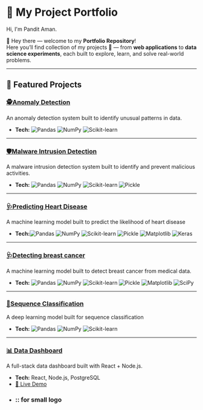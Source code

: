 # 🚀 My Project Portfolio  

Hi, I'm Pandit Aman.

👋 Hey there — welcome to my **Portfolio Repository**!  
Here you’ll find collection of my projects 🚀 — from **web applications** to **data science experiments**, each built to explore, learn, and solve real-world problems.  
  

---

## 🌟 Featured Projects  

### [🕵️Anomaly Detection](https://github.com/Ah-am/Anomaly_Detection) 
An anomaly detection system built to identify unusual patterns in data.  
- **Tech:** ![Pandas](https://img.shields.io/badge/Pandas-150458?logo=pandas&logoColor=white) ![NumPy](https://img.shields.io/badge/NumPy-013243?logo=numpy&logoColor=white) ![Scikit-learn](https://img.shields.io/badge/Scikit--learn-F7931E?logo=scikit-learn&logoColor=white) 
          
---
### [🛡️Malware Intrusion Detection](https://github.com/Ah-am/malware-intrusion-detection)
A malware intrusion detection system built to identify and prevent malicious activities.
- **Tech:** ![Pandas](https://img.shields.io/badge/Pandas-150458?logo=pandas&logoColor=white)  ![NumPy](https://img.shields.io/badge/NumPy-013243?logo=numpy&logoColor=white)  ![Scikit-learn](https://img.shields.io/badge/Scikit--learn-F7931E?logo=scikit-learn&logoColor=white)  ![Pickle](https://img.shields.io/badge/Pickle-009688?logo=python&logoColor=white)    

---
### [🩺Predicting Heart Disease](https://github.com/Ah-am/Predicting-Heart-Disease-using-Neural-Networks)
A machine learning model built to predict the likelihood of heart disease
- **Tech:**![Pandas](https://img.shields.io/badge/Pandas-150458?logo=pandas&logoColor=white)  ![NumPy](https://img.shields.io/badge/NumPy-013243?logo=numpy&logoColor=white)  ![Scikit-learn](https://img.shields.io/badge/Scikit--learn-F7931E?logo=scikit-learn&logoColor=white)  ![Pickle](https://img.shields.io/badge/Pickle-009688?logo=python&logoColor=white)  ![Matplotlib](https://img.shields.io/badge/Matplotlib-11557c?logo=plotly&logoColor=white)  ![Keras](https://img.shields.io/badge/Keras-D00000?logo=keras&logoColor=white)  
  

---
### [🩺Detecting breast cancer](https://github.com/Ah-am/Detecting-breast-cancer-with-SVM-and-KNN)
A machine learning model built to detect breast cancer from medical data.
- **Tech:** ![Pandas](https://img.shields.io/badge/Pandas-150458?logo=pandas&logoColor=white)  ![NumPy](https://img.shields.io/badge/NumPy-013243?logo=numpy&logoColor=white)  ![Scikit-learn](https://img.shields.io/badge/Scikit--learn-F7931E?logo=scikit-learn&logoColor=white)  ![Pickle](https://img.shields.io/badge/Pickle-009688?logo=python&logoColor=white)  ![Matplotlib](https://img.shields.io/badge/Matplotlib-11557c?logo=plotly&logoColor=white)  ![SciPy](https://img.shields.io/badge/SciPy-8CAAE6?logo=scipy&logoColor=white)  
  
 
---
### [🧬Sequence Classification](https://github.com/Ah-am/DNA-Sequence-Classification-using-Machine-Learning)
A deep learning model built for sequence classification
- **Tech:**  ![Pandas](https://img.shields.io/badge/Pandas-150458?logo=pandas&logoColor=white) ![NumPy](https://img.shields.io/badge/NumPy-013243?logo=numpy&logoColor=white) ![Scikit-learn](https://img.shields.io/badge/Scikit--learn-F7931E?logo=scikit-learn&logoColor=white)    
---
### [📊 Data Dashboard](https://github.com/yourname/project-1)  
A full-stack data dashboard built with React + Node.js.  
- **Tech:** React, Node.js, PostgreSQL  
- [🔗 Live Demo](https://example.com)
- ### :: for small logo

